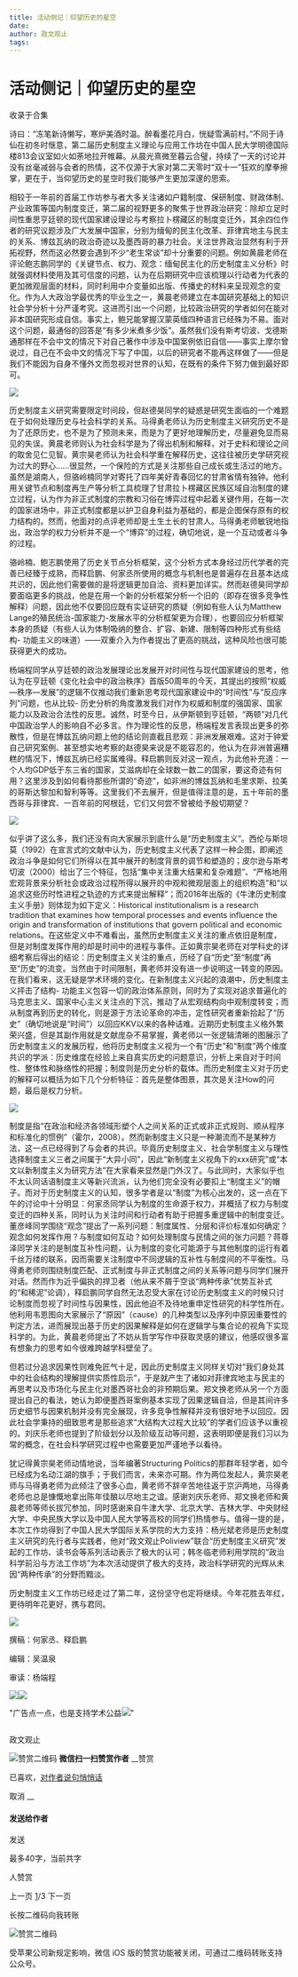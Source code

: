 ```yaml
---
title: 活动侧记｜仰望历史的星空
date: 
author: 政文观止
tags: 
---
```

# 活动侧记｜仰望历史的星空


收录于合集

诗曰：“冻笔新诗懒写，寒炉美酒时温。醉看墨花月白，恍疑雪满前村。”不同于诗仙在初冬时惬意，第二届历史制度主义理论与应用工作坊在中国人民大学明德国际楼813会议室如火如荼地拉开帷幕。从晨光熹微至暮云合璧，持续了一天的讨论并没有丝毫减弱与会者的热情，这不仅源于大家对第二天零时“双十一”狂欢的摩拳擦掌，更在于，当仰望历史的星空时我们能够产生更加深邃的思索。

  

相较于一年前的首届工作坊参与者大多关注诸如户籍制度、保研制度、财政体制、产业政策等国内制度变迁，第二届的视野更多的聚焦于世界政治研究：除却立足时间性重思亨廷顿的现代国家建设理论与考察拉卜楞藏区的制度变迁外，其余四位作者的研究议题涉及广大发展中国家，分别为缅甸的民主化改革、菲律宾地主与民主的关系、博兹瓦纳的政治奇迹以及墨西哥的暴力社会。关注世界政治显然有利于开拓视野，然而这必然要会遇到不少“老生常谈”却十分重要的问题。例如黄晨老师在评论鲍志鹏同学的《关键节点、权力、观念：缅甸民主化的历史制度主义分析》时就强调材料使用及其可信度的问题，认为在后期研究中应该梳理以行动者为代表的更加微观层面的材料，同时利用中介变量如出版、传播史的材料来呈现观念的变化。作为人大政治学最优秀的毕业生之一，黄晨老师建立在本国研究基础上的知识社会学分析十分严谨考究。这进而引出一个问题，比较政治研究的学者如何在能对非本国研究形成自信。事实上，鲍兄能掌握汉蒙英缅四种语言已经殊为不易。面对这个问题，最通俗的回答是“有多少米煮多少饭”。虽然我们没有斯考切波、戈德斯通那样在不会中文的情况下对自己著作中涉及中国案例依旧自信——事实上摩尔曾说过，自己在不会中文的情况下写了中国，以后的研究者不能再这样做了——但是我们不能因为自身不懂外文而忽视对世界的认知，在既有的条件下努力做到最好即可。

![](/images/495/2.jpeg)

历史制度主义研究需要限定时间段，但赵德昊同学的疑惑是研究生面临的一个难题在于如何处理历史与社会科学的关系。马得勇老师认为历史制度主义研究历史不是为了还原历史，也不是为了预测未来，而是为了更好地理解历史，尽量避免显而易见的失误。黄晨老师则认为社会科学是为了得出机制和解释，对于史料和理论之间的取舍见仁见智。黄宗昊老师认为社会科学重在解释历史，这往往被历史学研究视为过大的野心……很显然，一个保险的方式是关注那些自己成长或生活过的地方。虽然是湖南人，但骆岭楠同学对寄托了四年美好青春回忆的甘肃省情有独钟。他利用关键节点和制度再生产等分析工具梳理了甘肃拉卜楞藏区民族区域自治制度的建立过程，认为作为非正式制度的宗教和习俗在博弈过程中起着关键作用，在每一次的国家进场中，非正式制度都是以护卫自身利益为基础的，都是企图保存原有的权力结构的。然而，他面对的点评老师却是土生土长的甘肃人。马得勇老师敏锐地指出，政治学的权力分析并不是一个“博弈”的过程，确切地说，是一个互动或者斗争的过程。

骆岭楠、鲍志鹏使用了历史关节点分析框架，这个分析方式本身经过历代学者的完善已经臻于成熟，而释启鹏、何家丞所使用的概念与机制也是普遍存在且基本达成共识的，因此他们需要做的是将逻辑更加自洽、资料更加详实。然而赵德昊同学却要面临更多的挑战，他是在用一个新的分析框架分析一个旧的（即存在很多竞争性解释）问题，因此他不仅要回应既有实证研究的质疑（例如有些人认为Matthew
Lange的殖民统治-国家能力-发展水平的分析框架更为合理），也要回应分析框架本身的质疑（有些人认为体制吸纳的整合、扩容、新建、限制等四种形式有些结构-
功能主义的味道）——双重介入为作者提出了更高的挑战，这种风险也很可能获得更大的成功。

杨端程同学从亨廷顿的政治发展理论出发展开对时间性与现代国家建设的思考，他认为在亨廷顿《变化社会中的政治秩序》首版50周年的今天，其提出的按照“权威—秩序—发展”的逻辑不仅推动我们重新思考现代国家建设中的“时间性”与“反应序列”问题，也从比较-
历史分析的角度激发我们对作为权威和制度的强国家、国家能力以及政治合法性的反思。诚然，时至今日，从伊斯顿到亨廷顿，“两顿”对几代中国政治学人的影响自不必多言。作为理论性的反思，杨端程发言表现出更多的弥散性，但是在博兹瓦纳问题上他的结论则直截且悲观：非洲发展艰难。这对于钟爱自己研究案例、甚至想实地考察的赵德昊来说是不能容忍的，他认为在非洲普遍糟糕的情况下，博兹瓦纳已经实属难得。释启鹏则反对这一观点，为此他补充道：一个人均GDP低于东三省的国家，艾滋病却在全球数一数二的国家，要这奇迹有何用？这里涉及到如何看待那些所谓的“奇迹”，如非洲的博兹瓦纳和毛里求斯、拉美的哥斯达黎加和智利等等。这里我们不去展开，但是值得注意的是，五十年前的墨西哥与菲律宾、一百年前的阿根廷，它们又何尝不曾被给予殷切期望？

![](/images/495/3.jpeg)

似乎讲了这么多，我们还没有向大家展示到底什么是“历史制度主义”。西伦与斯坦莫（1992）在宣言式的文献中认为，历史制度主义代表了这样一种企图，即阐述政治斗争是如何它们所得以在其中展开的制度背景的调节和塑造的；皮尔逊与斯考切波（2000）给出了三个特征，包括“集中关注重大结果和复杂难题”、“严格地用宏观背景来分析社会或政治过程所得以展开的中观和微观层面上的组织构造”和“以追求这些历时性进程之轨迹的方式来提出解释”；而2016年出版的《牛津历史制度主义手册》则体现为如下定义：Historical
institutionalism is a research tradition that examines how temporal processes
and events influence the origin and transformation of institutions that govern
political and economic
relations。在这些定义中不难看出，虽然历史制度主义关注的重点依旧是制度，但是对制度发挥作用的却是时间中的进程与事件。正如黄宗昊老师在对学科史的详细考察后得出的结论：历史制度主义关注的重点，历经了自“历史”至“制度”再至“历史”的流变。当然由于时间限制，黄老师并没有进一步说明这一转变的原因。在我们看来，这无疑是学术环境的变化。在新制度主义兴起的浪潮中，历史制度主义抨击了结构-
功能主义包容一切的政治体系原则，同时为了实现对追求普遍化的马克思主义、国家中心主义关注点的下沉，推动了从宏观结构向中观制度转变；而从制度再到历史的转化，则是源于方法论革命的冲击，定性研究者重新拾起了“历史”（确切地说是“时间”）以回应KKV以来的各种诘难。近期历史制度主义格外繁荣兴盛，但是其副作用就是文献庞杂不易掌握，黄老师以一张逻辑清晰的图展示了历史制度主义的发展历程，他将历史制度主义视为一个有“历史”和“制度”两个维度共识的学派：历史维度在经验上来自真实历史的问题意识，分析上来自对于时间性、整体性和脉络性的把握；制度则是历史分析的载体。而历史制度主义对于历史的解释可以概括为如下几个分析特征：首先是整体图景，其次是关注How的问题，最后是权力分析。

  

![](/images/495/4.jpeg)

  

制度是指“在政治和经济各领域形塑个人之间关系的正式或非正式规则、顺从程序和标准化的惯例”（霍尔，2008）。然而新制度主义只是一种潮流而不是某种方法，这一点已经得到了与会者的共识。毕竟历史制度主义、社会学制度主义与理性选择制度主义三者之间属于“大异小同”，因此“新制度主义视角下的xxx研究”或“本文以新制度主义为研究方法”在大家看来显然是门外汉了。与此同时，大家似乎也不太认同话语制度主义等新兴流派，认为他们完全没有必要扣上“制度主义”的帽子。而对于历史制度主义的认知，很多学者是以“制度”为核心出发的，这一点在下午的讨论中十分明显：何家丞同学认为制度的生命源于权力，并概括了权力与制度变迁的四种关系，同时认为关注时间和行动者有助于把握多重逻辑中的制度变迁。董彦峰同学围绕“观念”提出了一系列问题：制度属性、分层和评价标准如何确定？观念如何发挥作用？与制度如何互动？如何处理制度与民情之间的张力问题？蒋尊泽同学关注的是制度互补性问题，认为制度的变化可能源于与其他制度的运行有着千丝万缕的联系，因而需要关注制度中不同逻辑的互补性与制度间的不平衡性。马得勇老师则围绕制度匹配、正式制度与非正式制度之间的关系等问题与同学们展开对话。然而作为近乎偏执的捍卫者（他从来不屑于空谈“两种传承”优势互补式的“和稀泥”论调），释启鹏同学自然无法忍受大家在讨论历史制度主义的时候只讨论制度而忽视了时间性与因果性，因此他迫不及待地重申定性研究的科学性所在。他利用韦恩图向大家展示了“原因”（cause）的几种类型以及序列中原因重要性的判定方法，进而展现出基于历史的因果解释是如何在逻辑学与集合论的视角下实现科学的。为此，黄晨老师提出了不妨从哲学写作中获取灵感的建议，他感叹很多富有想象力的思考如今很难跨越学科壁垒了。  

但若过分追求因果性则难免匠气十足，因此历史制度主义同样关切对“我们身处其中的社会结构的理解提供实质性启示”，于是就产生了诸如对菲律宾地主与民主的再思考以及市场化与民主化对墨西哥社会的非预期后果。郑文换老师从另一个方面提出自己的看法，她认为即便墨西哥案例基本实现了因果逻辑自洽，但是其间许多历史细节与因果机制并没有完全展现，许多竞争性解释并没有很好地予以回应。因此社会学秉持的细致思考是那些追求“大结构大过程大比较”的学者们应该予以重视的。刘庆乐老师也提到了阶级划分以及阶级互动等问题，这表明即便是我们习以为常的概念，在社会科学研究过程中也需要更加严谨地予以看待。

犹记得黄宗昊老师动情地说，当年编著Structuring
Politics的那群年轻学者，如今已经成为名动江湖的旗手；于我们而言，未来亦可期。作为两位发起人，黄宗昊老师与马得勇老师为此倾注了很多心血，黄老师不辞辛苦地往返于京沪两地，马得勇老师也总是慷慨地拿出陈年佳酿以尽地主之谊。感谢刘庆乐老师、郑文换老师和黄晨老师等师长拔冗参加，同时感谢来自牛津大学、北京大学、吉林大学、中央财经大学、中央民族大学以及中国人民大学等高校的同学们热情参与。值得一提的是，本次工作坊得到了中国人民大学国际关系学院的大力支持：杨光斌老师是历史制度主义研究的先行者与实践者，他对“政文观止Poliview”联合“历史制度主义研究”发起的工作坊、读书会等系列活动表示了极大的认可；韩冬临老师利用学院的“政治科学前沿与方法工作坊”为本次活动提供了极大的支持，政治科学研究的光辉从未因“两种传承”的分野而黯淡。

历史制度主义工作坊已经走过了第二年，这份坚守也定将继续。今年花胜去年红，更待明年花更好，携与君同。

  

![](/images/495/5.jpeg)

  

撰稿：何家丞、释启鹏

编辑：吴温泉

审读：杨端程

![](/images/495/6.jpeg)![](/images/495/7.jpeg)

"广告点一点，也是支持学术公益![](/images/495/8.png)"

![]()

政文观止

![赞赏二维码]() **微信扫一扫赞赏作者** __赞赏

已喜欢，[对作者说句悄悄话](javascript:;)

取消 __

#### 发送给作者

发送

最多40字，当前共字

[](javascript:;) 人赞赏

上一页 [1](javascript:;)/3 下一页

长按二维码向我转账

![赞赏二维码]()

受苹果公司新规定影响，微信 iOS 版的赞赏功能被关闭，可通过二维码转账支持公众号。

